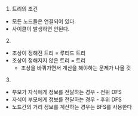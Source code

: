 1. 트리의 조건
- 모든 노드들은 연결되어 있다.
- 사이클이 발생하면 안된다.

2. 
- 조상이 정해진 트리 = 루티드 트리
- 조상이 정해지지 않은 트리 = 트리
    - 조상을 바꿔가면서 계산을 해야하는 문제가 나올 것

3. 
- 부모가 자식에게 정보를 전달하는 경우 - 전위 DFS
- 자식이 부모에게 정보를 전달하는 경우 - 후위 DFS
- 노드간의 거리 정보를 계산하는 경우는 BFS를 사용한다